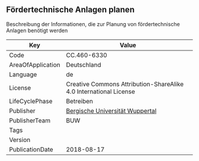 ## Fördertechnische Anlagen planen
Beschreibung der Informationen, die zur Planung von fördertechnische Anlagen benötigt werden

Key | Value |
--|--|
Code | CC.460-6330 |  
AreaOfApplication | Deutschland |  
Language | de |  
License | Creative Commons Attribution-ShareAlike 4.0 International License |  
LifeCyclePhase | Betreiben |  
Publisher | [Bergische Universität Wuppertal](https://www.cafm-connect.org) |  
PublisherTeam | BUW |  
Tags |  |  
Version |  |  
PublicationDate | 2018-08-17 |  
